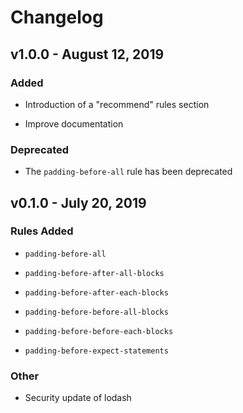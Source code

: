# Changelog

## v1.0.0 - August 12, 2019

### Added

- Introduction of a "recommend" rules section

- Improve documentation

### Deprecated

- The `padding-before-all` rule has been deprecated

## v0.1.0 - July 20, 2019

### Rules Added

- `padding-before-all`

- `padding-before-after-all-blocks`

- `padding-before-after-each-blocks`

- `padding-before-before-all-blocks`

- `padding-before-before-each-blocks`

- `padding-before-expect-statements`

### Other

- Security update of lodash
